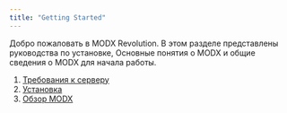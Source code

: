 ```yaml
---
title: "Getting Started"
---
```


Добро пожаловать в MODX Revolution. В этом разделе представлены руководства по установке, Основные понятия о MODX и общие сведения о MODX для начала работы.

1. [Требования к серверу](getting-started/server-requirements)
2. [Установка](getting-started/installation)
3. [Обзор MODX](getting-started/an-overview-of-modx)